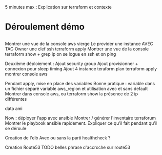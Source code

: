 5 minutes max : Explication sur terraform et contexte



# Déroulement démo

##
Montrer une vue de la console aws vierge
Le provider
une instance AVEC TAG Owner
une clef ssh
terraform apply
Montrer une vue de la console
terraform show + grep ip
on se logue en ssh
et on ping

Deuxième déploiement :
Ajout security group
Ajout provisionner + connexion pour sleep timing
Ajout 4 instance
teraform plan
terraform apply
montrer console aws

Pendant apply, mise en place des variables
Bonne pratique : variable dans un fichier séparé
variable aws_region et utilisation avec et sans default
Montrer dans console aws, ou terraform show la présence de 2 ip différentes

data ami

Now : déployer l'app avec ansible
Montrer / générer l'inventaire terraforum
Montrer le playbook ansible rapidement.
Expliquer ce qu'il fait pendant qu'il se déroule

Creation de l'elb
Avec ou sans la parti healthcheck ?

Creation Route53
TODO belles phrase d'accroche sur route53